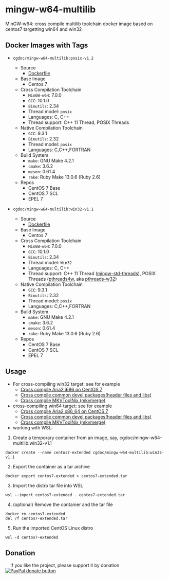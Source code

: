 # mingw-w64-multilib
MinGW-w64: cross compile multilib toolchain docker image based on centos7 targetting win64 and win32

## Docker Images with Tags
* `cgdoc/mingw-w64-multilib:posix-v1.2`
    * Source
        * [Dockerfile](https://github.com/Jesseatgao/mingw-w64-multilib/releases/tag/posix-v1.2)
	* Base Image
		* Centos 7
	* Cross Compilation Toolchain
		* `MinGW-w64`: 7.0.0
		* `GCC`: 10.1.0
		* `Binutils`: 2.34
		* Thread model: `posix`
		* Languages: C, C++
		* Thread support: C++ 11 Thread, POSIX Threads
	* Native Compilation Toolchain
		* `GCC`: 9.3.1
		* `Binutils`: 2.32
		* Thread model: `posix`
		* Languages: C,C++,FORTRAN
	* Build System
		* `make`: GNU Make 4.2.1
		* `cmake`: 3.6.2
		* `meson`: 0.61.4
		* `rake`: Ruby Make 13.0.6 (Ruby 2.6)
	* Repos
		* CentOS 7 Base
		* CentOS 7 SCL
		* EPEL 7

* `cgdoc/mingw-w64-multilib:win32-v1.1`
    * Source
        * [Dockerfile](https://github.com/Jesseatgao/mingw-w64-multilib/releases/tag/win32-v1.1)
	* Base Image
		* Centos 7
	* Cross Compilation Toolchain
		* `MinGW-w64`: 7.0.0
		* `GCC`: 10.1.0
		* `Binutils`: 2.34
		* Thread model: `Win32`
		* Languages: C, C++
		* Thread support: C++ 11 Thread ([mingw-std-threads](https://github.com/meganz/mingw-std-threads)), POSIX Threads ([pthreads4w](https://sourceforge.net/projects/pthreads4w), aka [pthreads-w32](https://www.sourceware.org/pthreads-win32))
	* Native Compilation Toolchain
		* `GCC`: 9.3.1
		* `Binutils`: 2.32
		* Thread model: `posix`
		* Languages: C,C++,FORTRAN
	* Build System
		* `make`: GNU Make 4.2.1
		* `cmake`: 3.6.2
		* `meson`: 0.61.4
		* `rake`: Ruby Make 13.0.6 (Ruby 2.6)
	* Repos
		* CentOS 7 Base
		* CentOS 7 SCL
		* EPEL 7

## Usage
* For cross-compiling win32 target: see for example
    * [Cross compile Aria2 i686 on CentOS 7](https://github.com/Jesseatgao/aria2-patched-static-build/blob/master/Dockerfile.i686.mingw)
    * [Cross compile common devel packages(header files and libs)](https://github.com/Jesseatgao/mingw-w64-libs)
    * [Cross compile MKVToolNix (mkvmerge)](https://github.com/Jesseatgao/MKVToolNix-static-builds)
* cross-compiling win64 target: see for example
    * [Cross compile Aria2 x86_64 on CentOS 7](https://github.com/Jesseatgao/aria2-patched-static-build/blob/master/Dockerfile.x86_64.mingw)
    * [Cross compile common devel packages(header files and libs)](https://github.com/Jesseatgao/mingw-w64-libs)
    * [Cross compile MKVToolNix (mkvmerge)](https://github.com/Jesseatgao/MKVToolNix-static-builds)
* working with WSL:
1. Create a temporary container from an image, say, cgdoc/mingw-w64-multilib:win32-v1.1  
```shell
docker create --name centos7-extended cgdoc/mingw-w64-multilib:win32-v1.1
```
2. Export the container as a tar archive
```shell
docker export centos7-extended > centos7-extended.tar
```
3. Import the distro tar file into WSL
```shell
wsl --import centos7-extended . centos7-extended.tar
```
4. (optional) Remove the container and the tar file
```shell
docker rm centos7-extended
del /f centos7-extended.tar
```
5. Run the imported CentOS Linux distro
```shell
wsl -d centos7-extended
```

## Donation
    If you like the project, please support it by donation
    [![PayPal donate button](https://img.shields.io/badge/paypal-donate-yellow.svg)](
    https://www.paypal.com/cgi-bin/webscr?cmd=_xclick&business=changxigao@gmail.com&item_name=Donation%20in%20support&currency_code=USD)